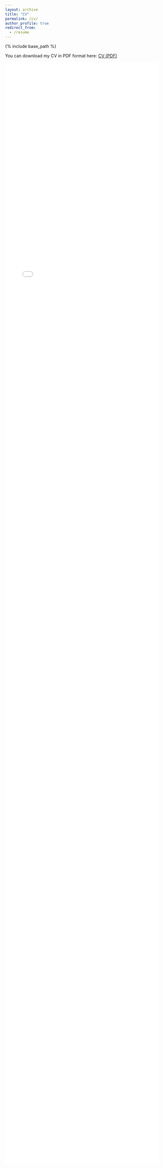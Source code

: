 ```yaml
---
layout: archive
title: "CV"
permalink: /cv/
author_profile: true
redirect_from:
  - /resume
---
```


{% include base_path %}

<!-- Education
======
* Ph.D in Operations Research, Columbia University, NY, USA (expected)
* B.Eng in Industrial Engineering and a Minor in Mathematics, American University of Beirut, Beirut, Lebanon, 2023

Work experience
======
* Spring 2024: Academic Pages Collaborator
  * Github University
  * Duties includes: Updates and improvements to template
  * Supervisor: The Users

* Fall 2015: Research Assistant
  * Github University
  * Duties included: Merging pull requests
  * Supervisor: Professor Hub

* Summer 2015: Research Assistant
  * Github University
  * Duties included: Tagging issues
  * Supervisor: Professor Git
  
Skills
======
* Skill 1
* Skill 2
  * Sub-skill 2.1
  * Sub-skill 2.2
  * Sub-skill 2.3
* Skill 3

Publications
======
  <ul>{% for post in site.publications reversed %}
    {% include archive-single-cv.html %}
  {% endfor %}</ul>
  
Talks
======
  <ul>{% for post in site.talks reversed %}
    {% include archive-single-talk-cv.html  %}
  {% endfor %}</ul>
  
Teaching
======
  <ul>{% for post in site.teaching reversed %}
    {% include archive-single-cv.html %}
  {% endfor %}</ul>
  
Service and leadership
======
* Currently signed in to 43 different slack teams -->

You can download my CV in PDF format here: [CV (PDF)](/files/salam_afiouni_cv.pdf)

<iframe src="/files/salam_afiouni_cv.pdf" style="width:100%; height:90vh;" frameborder="0" 
        title="Salam Afiouni's CV" aria-label="Salam Afiouni's CV"
        >
  This browser does not support PDFs. Please download the PDF to view it: <a href="/files/salam_afiouni.pdf">Download PDF</a>

</iframe>